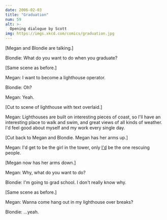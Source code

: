 ```yaml
---
date: 2006-02-03
title: "Graduation"
num: 59
alt: >-
  Opening dialogue by Scott
img: https://imgs.xkcd.com/comics/graduation.jpg
---
```

[Megan and Blondie are talking.]

Blondie: What do you want to do when you graduate?

[Same scene as before.]

Megan: I want to become a lighthouse operator.

Blondie: Oh?

Megan: Yeah.

[Cut to scene of lighthouse with text overlaid.]

Megan: Lighthouses are built on interesting pieces of coast, so I'll have an interesting place to walk and swim, and great views of all kinds of weather. I'd feel good about myself and my work every single day.

[Cut back to Megan and Blondie. Megan has her arms up.]

Megan: I'd get to be the girl in the tower, only <u>I'd</u> be the one rescuing people.

[Megan now has her arms down.]

Megan: Why, what do you want to do?

Blondie: I'm going to grad school. I don't really know why.

[Same scene as before.]

Megan: Wanna come hang out in my lighthouse over breaks?

Blondie: ...yeah.